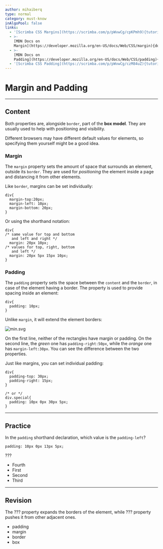 ```yaml
---
author: mihaiberq
type: normal
category: must-know
inAlgoPool: false
links:
  - '[Scrimba CSS Margins](https://scrimba.com/p/pWvwCg/cpKPmh9){tutorial}'
  - >-
    [MDN Docs on
    Margin](https://developer.mozilla.org/en-US/docs/Web/CSS/margin){documentation}
  - >-
    [MDN Docs on
    Padding](https://developer.mozilla.org/en-US/docs/Web/CSS/padding){documentation}
  - '[Scrimba CSS Padding](https://scrimba.com/p/pWvwCg/czM84uZ){tutorial}'
---
```


# Margin and Padding


---

## Content

Both properties are, alongside `border`, part of the **box model**. They are usually used to help with positioning and visibility.

Different browsers may have different default values for elements, so specifying them yourself might be a good idea.

### Margin

The `margin` property sets the amount of space that surrounds an element, outside its `border`. They are used for *positioning* the element inside a page and distancing it from other elements.

Like `border`, margins can be set individually:

```plain-text
div{
  margin-top:20px;
  margin-left: 10px;
  margin-bottom: 20px;
}
```

Or using the shorthand notation:

```plain-text
div{
/* same value for top and bottom
   and left and right */
  margin: 20px 10px;
/* values for top, right, bottom
   and left */
  margin: 20px 5px 15px 10px;
}
```

### Padding

The `padding` property sets the space between the `content` and the `border`, in case of the element having a border. The property is used to provide spacing inside an element:

```plain-text
div{
  padding: 10px;
}
```

Unlike `margin`, it will extend the element borders:

![min.svg](https://img.enkipro.com/a56ff0ee4baa0162a400e442f55d38cc.png)

On the first line, neither of the rectangles have margin or padding. On the second line, the *green* one has `padding-right:50px`, while the *orange* one has `margin-left:30px`. You can see the difference between the two properties.

Just like margins, you can set individual padding:

```plain-text
div{
  padding-top: 30px;
  padding-right: 15px;
}

/* or */
div.special{
  padding: 10px 0px 30px 5px;
}
```


---

## Practice

In the `padding` shorthand declaration, which value is the `padding-left`?

```plain-text
padding: 10px 0px 13px 5px;
```

???

- Fourth
- First
- Second
- Third


---

## Revision

The ??? property expands the borders of the element, while ??? property pushes it from other adjacent ones.

- padding
- margin
- border
- box
